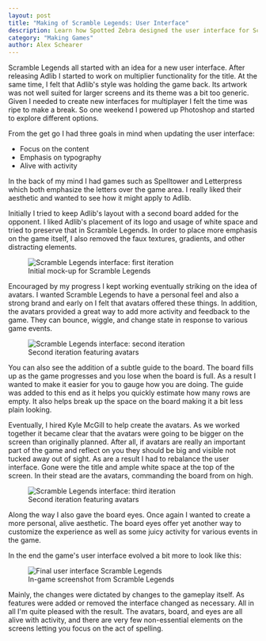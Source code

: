 ```yaml
---
layout: post
title: "Making of Scramble Legends: User Interface"
description: Learn how Spotted Zebra designed the user interface for Scramble Legends. Scramble Legends is a social, turn based word game for Windows 8. Spell words to bury your opponent in letters!
category: "Making Games"
author: Alex Schearer
---
```


Scramble Legends
all started with an idea for a new user interface.
After releasing Adlib I started to work on
multiplier functionality for the title. At the same
time, I felt that Adlib's style was holding the
game back. Its artwork was not well suited for
larger screens and its theme was a bit too generic.
Given I needed to create new interfaces for
multiplayer I felt the time was ripe to make a
break. So one weekend I powered up Photoshop and
started to explore different options.

From the get go I had three goals in mind when
updating the user interface:

  * Focus on the content
  * Emphasis on typography
  * Alive with activity

In the back of my mind I had games such as
Spelltower and Letterpress which both emphasize the
letters over the game area. I really liked their
aesthetic and wanted to see how it might apply to
Adlib. 

Initially I tried to keep Adlib's layout with a
second board added for the opponent. I liked
Adlib's placement of its logo and usage of white
space and tried to preserve that in Scramble
Legends. In order to place more emphasis on the
game itself, I also removed the faux textures,
gradients, and other distracting elements. 

<figure>
    <img src="{{site.url}}/img/posts/2013-04-15-Scramble Legends User Interface/iteration1.thumb.png" alt="Scramble Legends interface: first iteration" />
    <figcaption>Initial mock-up for Scramble Legends</figcaption>
</figure>

Encouraged by my progress I kept working eventually
striking on the idea of avatars. I wanted Scramble
Legends to have a personal feel and also a strong
brand and early on I felt that avatars offered
these things. In addition, the avatars provided a
great way to add more activity and feedback to the
game. They can bounce, wiggle, and change state in
response to various game events.

<figure>
    <img src="{{site.url}}/img/posts/2013-04-15-Scramble Legends User Interface/iteration2.thumb.png" alt="Scramble Legends interface: second iteration" />
    <figcaption>Second iteration featuring avatars</figcaption>
</figure>

You can also see the addition of a subtle guide to
the board. The board fills up as the game
progresses and you lose when the board is
full. As a result I wanted to make it easier for
you to gauge how you are doing. The guide was
added to this end as it helps you quickly
estimate how many rows are empty. It also helps
break up the space on the board making it a bit
less plain looking.

Eventually, I hired Kyle McGill to help create the
avatars. As we worked together it became clear that
the avatars were going to be bigger on the screen
than originally planned. After all, if avatars are
really an important part of the game and
reflect on you they should be big and
visible not tucked away out of sight. As are a
result I had to rebalance the user interface. Gone
were the title and ample white space at the top of
the screen. In their stead are the avatars,
commanding the board from on high. 

<figure>
    <img src="{{site.url}}/img/posts/2013-04-15-Scramble Legends User Interface/iteration3.thumb.png" alt="Scramble Legends interface: third iteration" />
    <figcaption>Second iteration featuring avatars</figcaption>
</figure>

Along the way I also gave the board eyes. Once
again I wanted to create a more personal, alive
aesthetic. The board eyes offer yet another
way to customize the experience as well as some
juicy activity for various events in the game.

In the end the game's user interface evolved a bit
more to look like this:

<figure>
    <img src="{{site.url}}/img/posts/2013-04-15-Scramble Legends User Interface/iteration-final.thumb.png" alt="Final user interface Scramble Legends" />
    <figcaption>In-game screenshot from Scramble Legends</figcaption>
</figure>

Mainly, the changes were dictated by changes to the
gameplay itself. As features were added or removed
the interface changed as necessary. All in all I'm
quite pleased with the result. The avatars, board,
and eyes are all alive with activity, and there are
very few non-essential elements on the screens
letting you focus on the act of spelling.